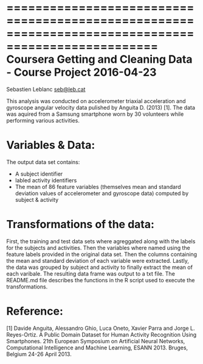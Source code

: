 ===================================================================================================
Coursera Getting and Cleaning Data - Course Project                                      2016-04-23
===================================================================================================
Sebastien Leblanc                                                                       seb@leb.cat

This analysis was conducted on accelerometer triaxial acceleration and gyroscope angular velocity data pulished by Anguita D. (2013) [1]. The data was aquired from a Samsung smartphone worn by 30 volunteers while performing various activities.

Variables & Data: 
=========================================
The output data set contains:
- A subject identifier
- labled activity identifiers
- The mean of 86 feature variables (themselves mean and standard deviation values of accelerometer and gyroscope data) computed by subject & activity

Transformations of the data:
=========================================
First, the training and test data sets where agreggated along with the labels for the subjects and activities. Then the variables where named using the feature labels provided in the original data set. Then the columns containing the mean and standard deviation of each variable were extracted. Lastly, the data was grouped by subject and activity to finally extract the mean of each varibale. The resulting data frame was output to a txt file.
The README.md file describes the functions in the R script used to execute the transformations.

Reference:
==========
[1] Davide Anguita, Alessandro Ghio, Luca Oneto, Xavier Parra and Jorge L. Reyes-Ortiz. A Public Domain Dataset for Human Activity Recognition Using Smartphones. 21th European Symposium on Artificial Neural Networks, Computational Intelligence and Machine Learning, ESANN 2013. Bruges, Belgium 24-26 April 2013.
